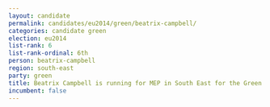 ```yaml
---
layout: candidate
permalink: candidates/eu2014/green/beatrix-campbell/
categories: candidate green
election: eu2014
list-rank: 6
list-rank-ordinal: 6th
person: beatrix-campbell
region: south-east
party: green
title: Beatrix Campbell is running for MEP in South East for the Green Party
incumbent: false
---
```


